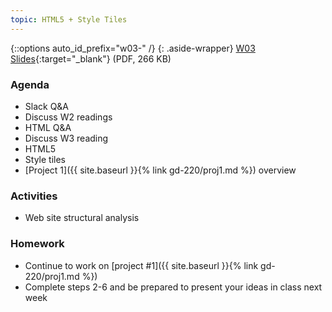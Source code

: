 ```yaml
---
topic: HTML5 + Style Tiles
---
```


{::options auto_id_prefix="w03-" /}
{: .aside-wrapper}
<span class="highlighter">
[W03 Slides](files/w03.min.pdf){:target="_blank"} (PDF, 266 KB)
</span>

### Agenda

- Slack Q&A
- Discuss W2 readings
- HTML Q&A
- Discuss W3 reading
- HTML5
- Style tiles
- [Project 1]({{ site.baseurl }}{% link gd-220/proj1.md %}) overview

### Activities

- Web site structural analysis

### Homework

- Continue to work on [project #1]({{ site.baseurl }}{% link gd-220/proj1.md %})
- Complete steps 2-6 and be prepared to present your ideas in class next week
